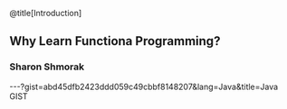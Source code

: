 @title[Introduction]
## Why Learn Functiona Programming?

### Sharon Shmorak

---?gist=abd45dfb2423ddd059c49cbbf8148207&lang=Java&title=Java GIST



